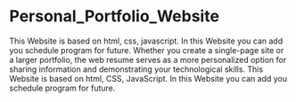 # Personal_Portfolio_Website
 This Website is based on html, css,  javascript. In this Website you can add you schedule program for future.
 Whether you create a single-page site or a larger portfolio, the web resume serves as a more personalized option 
 for sharing information and demonstrating your technological skills.
 This Website is based on html, CSS, JavaScript. In this Website you can add you schedule program for future. 

